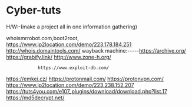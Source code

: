 # Cyber-tuts

H/W:-(make a project all in one information gathering)

whoismrrobot.com,boot2root,
https://www.ip2location.com/demo/223.178.184.251
                http://whois.domaintools.com/
                wayback machine:-----https://archive.org/
https://grabify.link/
 http://www.zone-h.org/
   
                https://www.exploit-db.com/
https://emkei.cz/
https://protonmail.com/
https://protonvpn.com/
https://www.ip2location.com/demo/223.238.152.207
https://tuts4you.com/e107_plugins/download/download.php?list.17
https://md5decrypt.net/

